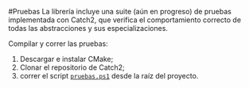 #Pruebas
La librería incluye una suite (aún en progreso) de pruebas implementada con Catch2, que verifica el comportamiento correcto de todas las abstracciones y sus especializaciones.

Compilar y correr las pruebas:
1. Descargar e instalar CMake;
2. Clonar el repositorio de Catch2;
3. correr el script [`pruebas.ps1`](/pruebas/compilar_pruebas.ps1) desde la raíz del proyecto.